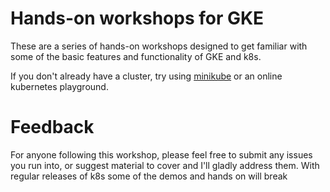 # Hands-on workshops for GKE

These are a series of hands-on workshops designed to get familiar with some of the basic features and functionality of GKE and k8s.

If you don't already have a cluster, try using [minikube](https://kubernetes.io/docs/setup/learning-environment/minikube/#interacting-with-your-cluster) or an online kubernetes playground.

# Feedback

For anyone following this workshop, please feel free to submit any issues you run into, or suggest material to cover and I'll gladly address them. With regular releases of k8s some of the demos and hands on will break
